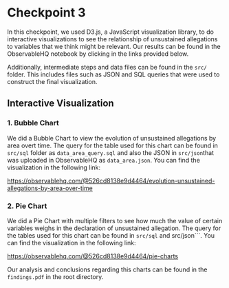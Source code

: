 # Checkpoint 3

In this checkpoint, we used D3.js, a JavaScript visualization library, to do interactive visualizations to see the relationship of unsustained allegations to variables that we think might be relevant. Our results can be found in the ObservableHQ notebook by clicking in the links provided below.

Additionally, intermediate steps and data files can be found in the `src/` folder. This includes files such as JSON and SQL queries that were used to construct the final visualization.

## Interactive Visualization

### 1. Bubble Chart

We did a Bubble Chart to view the evolution of unsustained allegations by area overt time. The query for the table used for this chart can be found in ```src/sql``` folder as ```data_area_query.sql``` and also the JSON in ```src/json```that was uploaded in ObservableHQ as ```data_area.json```. You can find the visualization in the following link:

https://observablehq.com/@526cd8138e9d4464/evolution-unsustained-allegations-by-area-over-time

### 2. Pie Chart

We did a Pie Chart with multiple filters to see how much the value of certain variables weighs in the declaration of unsustained allegation. The query for the tables used for this chart can be found in ```src/sql``` and src/json```. You can find the visualization in the following link:

https://observablehq.com/@526cd8138e9d4464/pie-charts

Our analysis and conclusions regarding this charts can be found in the ```findings.pdf``` in the root directory.

